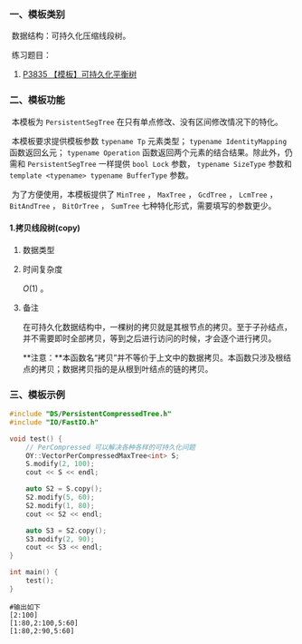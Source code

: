 ### 一、模板类别

​	数据结构：可持久化压缩线段树。

​	练习题目：

1. [P3835 【模板】可持久化平衡树](https://www.luogu.com.cn/problem/P3835)

### 二、模板功能


​		本模板为 `PersistentSegTree` 在只有单点修改、没有区间修改情况下的特化。

​		本模板要求提供模板参数 `typename Tp` 元素类型； `typename IdentityMapping` 函数返回幺元； `typename Operation`  函数返回两个元素的结合结果。除此外，仍需和 `PersistentSegTree` 一样提供 `bool Lock` 参数， `typename SizeType` 参数和 `template <typename> typename BufferType` 参数。

​		为了方便使用，本模板提供了 `MinTree` ， `MaxTree` ， `GcdTree` ， `LcmTree` ， `BitAndTree` ， `BitOrTree` ， `SumTree` 七种特化形式，需要填写的参数更少。

#### 1.拷贝线段树(copy)

1. 数据类型

2. 时间复杂度

    $O(1)$ 。

3. 备注

   在可持久化数据结构中，一棵树的拷贝就是其根节点的拷贝。至于子孙结点，并不需要即时全部拷贝，等到之后进行访问的时候，才会逐个进行拷贝。

   **注意：**本函数名“拷贝”并不等价于上文中的数据拷贝。本函数只涉及根结点的拷贝；数据拷贝指的是从根到叶结点的链的拷贝。
   

### 三、模板示例

```c++
#include "DS/PersistentCompressedTree.h"
#include "IO/FastIO.h"

void test() {
    // PerCompressed 可以解决各种各样的可持久化问题
    OY::VectorPerCompressedMaxTree<int> S;
    S.modify(2, 100);
    cout << S << endl;

    auto S2 = S.copy();
    S2.modify(5, 60);
    S2.modify(1, 80);
    cout << S2 << endl;

    auto S3 = S2.copy();
    S3.modify(2, 90);
    cout << S3 << endl;
}

int main() {
    test();
}
```

```
#输出如下
[2:100]
[1:80,2:100,5:60]
[1:80,2:90,5:60]

```

